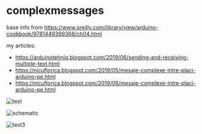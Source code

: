 # complexmessages
base info from https://www.oreilly.com/library/view/arduino-cookbook/9781449399368/ch04.html

my articles:
- https://arduinotehniq.blogspot.com/2019/06/sending-and-receiving-multiple-text.html
- https://nicuflorica.blogspot.com/2019/05/mesaje-complexe-intre-placi-arduino-pe.html
- https://nicuflorica.blogspot.com/2019/06/mesaje-complexe-intre-placi-arduino-pe.html

![test](https://1.bp.blogspot.com/-esS126GoGmY/XPAsAlp7UKI/AAAAAAAAZVY/NhdmzGW1SGoh5HzdYgTKHhEL8LfaDILUgCLcBGAs/s1600/IMG_20190530_215119.jpg)

![schematic](https://1.bp.blogspot.com/-K9vphHkAbU4/XPAvwmflLVI/AAAAAAAAZVk/I3k65NIFw9UBjoEaX0T9CQ1qX0SIMWp9QCLcBGAs/s1600/serialcomm_2Arduino.png)

![test3](https://1.bp.blogspot.com/-5EPxFpJQgo8/XPtfdR9k9LI/AAAAAAAAZjQ/Pg2w2LNPcOIGPA7TkL3fcUfgF1W24tgVACLcBGAs/s1600/rx_tx_serial3.jpg)
